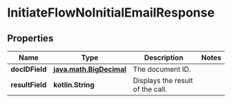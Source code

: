 
# InitiateFlowNoInitialEmailResponse

## Properties
Name | Type | Description | Notes
------------ | ------------- | ------------- | -------------
**docIDField** | [**java.math.BigDecimal**](java.math.BigDecimal.md) | The document ID. | 
**resultField** | **kotlin.String** | Displays the result of the call. | 



